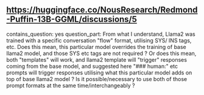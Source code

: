 ## https://huggingface.co/NousResearch/Redmond-Puffin-13B-GGML/discussions/5

contains_question: yes
question_part: From what I understand, Llama2 was trained with a specific conversation "flow" format, utilising SYS/ INS tags, etc.
Does this mean, this particular model overrides the training of base llama2 model, and those SYS etc tags are not required ?
Or does this mean, both "templates" will work, and llama2 template will "trigger" responses coming from the base model, and suggested here "### human:" etc prompts will trigger responses utilising what this particular model adds on top of base llama2 model ?
Is it possible/necessary to use both of those prompt formats at the same time/interchangeably ?